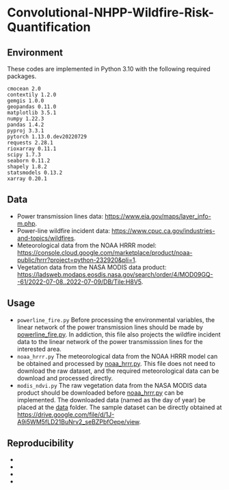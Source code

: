 # Convolutional-NHPP-Wildfire-Risk-Quantification
## Environment
These codes are implemented in Python 3.10 with the following required packages. 
```
cmocean 2.0
contextily 1.2.0
gemgis 1.0.0
geopandas 0.11.0
matplotlib 3.5.1 
numpy 1.22.3
pandas 1.4.2
pyproj 3.3.1
pytorch 1.13.0.dev20220729
requests 2.28.1
rioxarray 0.11.1
scipy 1.7.3 
seaborn 0.11.2
shapely 1.8.2
statsmodels 0.13.2
xarray 0.20.1
```
## Data 
- Power transmission lines data: https://www.eia.gov/maps/layer_info-m.php.
- Power-line wildfire incident data: https://www.cpuc.ca.gov/industries-and-topics/wildfires.
- Meteorological data from the NOAA HRRR model: https://console.cloud.google.com/marketplace/product/noaa-public/hrrr?project=python-232920&pli=1.
- Vegetation data from the NASA MODIS data product: https://ladsweb.modaps.eosdis.nasa.gov/search/order/4/MOD09GQ--61/2022-07-08..2022-07-09/DB/Tile:H8V5.
## Usage
- ```powerline_fire.py``` Before processing the environmental variables, the linear network of the power transmission lines should be made by [powerline_fire.py](https://github.com/paper-review111/Convolutional-NHPP-Wildfire-Risk-Quantification/blob/main/powerline_fire.py). In addiction, this file also projects the wildfire incident data to the linear network of the power transmisssion lines for the interested area.
- ```noaa_hrrr.py``` The meteorological data from the NOAA HRRR model can be obtained and processed by [noaa_hrrr.py](https://github.com/paper-review111/Convolutional-NHPP-Wildfire-Risk-Quantification-for-Power-Transmission-Lines/blob/main/noaa_hrrr.py). This file does not need to download the raw dataset, and the required meteorological data can be download and processed directly. 
- ```modis_ndvi.py``` The raw vegetation data from the NASA MODIS data product should be downloaded before [noaa_hrrr.py](https://github.com/paper-review111/Convolutional-NHPP-Wildfire-Risk-Quantification-for-Power-Transmission-Lines/blob/main/noaa_hrrr.py) can be implemented. The downloaded data  (named as the day of year)  be placed at the [data](https://github.com/paper-review111/Convolutional-NHPP-Wildfire-Risk-Quantification/tree/main/data) folder. The sample dataset can be directly obtained at https://drive.google.com/file/d/1J-A9i5WM5fLD21BuNrv2_seBZPbfOepe/view.

## Reproducibility
-
-
-
-
